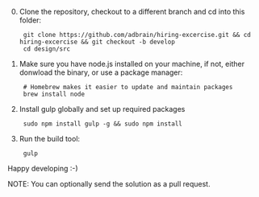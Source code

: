 0. Clone the repository, checkout to a different branch and cd into this folder:

		git clone https://github.com/adbrain/hiring-excercise.git && cd hiring-excercise && git checkout -b develop
		cd design/src

1. Make sure you have node.js installed on your machine, if not, either donwload the binary, or use a package manager:

		# Homebrew makes it easier to update and maintain packages
		brew install node

2. Install gulp globally and set up required packages

		sudo npm install gulp -g && sudo npm install

3.  Run the build tool:

		 gulp

Happy developing :-)

NOTE: You can optionally send the solution as a pull request.